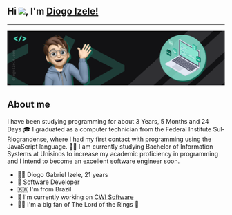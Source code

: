 ## Hi <img src="https://github.com/TheDudeThatCode/TheDudeThatCode/blob/master/Assets/Hi.gif" width="29">, I'm [Diogo Izele!](https://diogoizele.com) 


---

<a href="https://diogoizele.com" target="_blank">
<img alt="cover" src="./src/resources/images/cover.png">
</a>


## About me

I have been studying programming for about 3 Years, 5 Months and 24 Days 🎓 I graduated as a computer technician from the Federal Institute Sul-Riograndense, where I had my first contact with programming using the JavaScript language. 👨‍💻 I am currently studying Bachelor of Information Systems at Unisinos to increase my academic proficiency in programming and I intend to become an excellent software engineer soon.

- 🧑‍💻 Diogo Gabriel Izele, 21 years
- 📱 Software Developer
- 🇧🇷  I'm from Brazil
- 🚀  I'm currently working on [CWI Software](http://www.cwi.com.br/)
-  🧝‍♂️  I'm a big fan of The Lord of the Rings 💍
